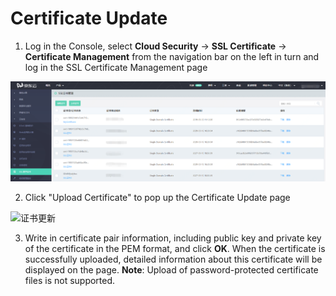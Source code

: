 # Certificate Update

1. Log in the Console, select **Cloud Security** -> **SSL Certificate** -> **Certificate Management** from the navigation bar on the left in turn and log in the SSL Certificate Management page

![证书列表](/image/SSL-Certification/证书列表.png)

2. Click "Upload Certificate" to pop up the Certificate Update page

![证书更新](/image/SSL-Certification/证书更新.png)

3. Write in certificate pair information, including public key and private key of the certificate in the PEM format, and click **OK**. When the certificate is successfully uploaded, detailed information about this certificate will be displayed on the page.
**Note**: Upload of password-protected certificate files is not supported.